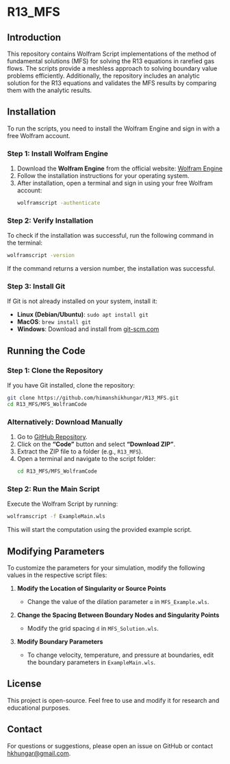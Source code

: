 # R13_MFS

## Introduction
This repository contains Wolfram Script implementations of the method of fundamental solutions (MFS) for solving the R13 equations in rarefied gas flows. The scripts provide a meshless approach to solving boundary value problems efficiently. Additionally, the repository includes an analytic solution for the R13 equations and validates the MFS results by comparing them with the analytic results.

## Installation
To run the scripts, you need to install the Wolfram Engine and sign in with a free Wolfram account.

### **Step 1: Install Wolfram Engine**
1. Download the **Wolfram Engine** from the official website: [Wolfram Engine](https://www.wolfram.com/engine/)
2. Follow the installation instructions for your operating system.
3. After installation, open a terminal and sign in using your free Wolfram account:
   ```bash
   wolframscript -authenticate
   ```

### **Step 2: Verify Installation**
To check if the installation was successful, run the following command in the terminal:
```bash
wolframscript -version
```
If the command returns a version number, the installation was successful.

### **Step 3: Install Git**
If Git is not already installed on your system, install it:
- **Linux (Debian/Ubuntu)**: `sudo apt install git`
- **MacOS**: `brew install git`
- **Windows**: Download and install from [git-scm.com](https://git-scm.com/)


## Running the Code

### **Step 1: Clone the Repository**
If you have Git installed, clone the repository:
```bash
git clone https://github.com/himanshikhungar/R13_MFS.git
cd R13_MFS/MFS_WolframCode
```

### **Alternatively: Download Manually**
1. Go to [GitHub Repository](https://github.com/himanshikhungar/R13_MFS).
2. Click on the **“Code”** button and select **“Download ZIP”**.
3. Extract the ZIP file to a folder (e.g., `R13_MFS`).
4. Open a terminal and navigate to the script folder:
   ```bash
   cd R13_MFS/MFS_WolframCode
   ```

### **Step 2: Run the Main Script**
Execute the Wolfram Script by running:
```bash
wolframscript -f ExampleMain.wls
```

This will start the computation using the provided example script.

## Modifying Parameters
To customize the parameters for your simulation, modify the following values in the respective script files:

1. **Modify the Location of Singularity or Source Points**
   - Change the value of the dilation parameter `α` in `MFS_Example.wls`.

2. **Change the Spacing Between Boundary Nodes and Singularity Points**
   - Modify the grid spacing `d` in `MFS_Solution.wls`.

3. **Modify Boundary Parameters**
   - To change velocity, temperature, and pressure at boundaries, edit the boundary parameters in `ExampleMain.wls`.

## License
This project is open-source. Feel free to use and modify it for research and educational purposes.

## Contact
For questions or suggestions, please open an issue on GitHub or contact hkhungar@gmail.com.



